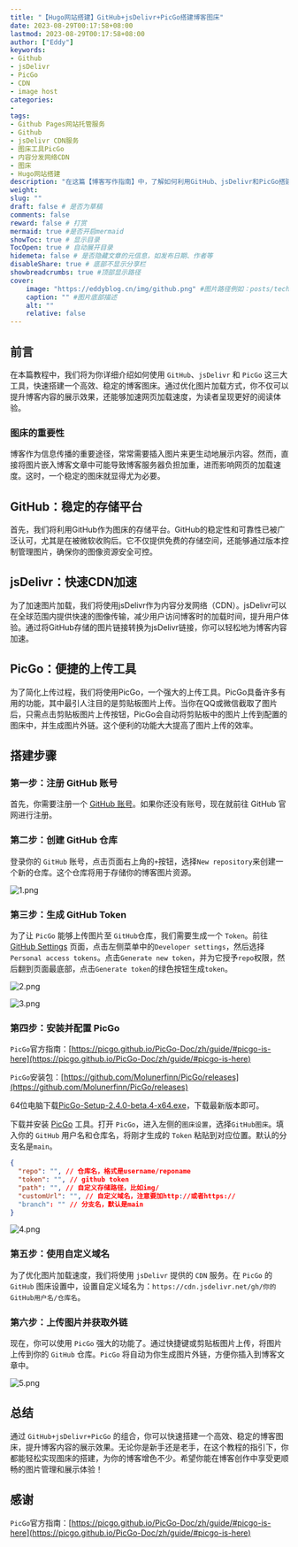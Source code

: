 ```yaml
---
title: "【Hugo网站搭建】GitHub+jsDelivr+PicGo搭建博客图床"
date: 2023-08-29T00:17:58+08:00
lastmod: 2023-08-29T00:17:58+08:00
author: ["Eddy"]
keywords: 
- Github
- jsDelivr
- PicGo
- CDN
- image host
categories: 
- 
tags: 
- Github Pages网站托管服务
- Github
- jsDelivr CDN服务
- 图床工具PicGo
- 内容分发网络CDN
- 图床
- Hugo网站搭建
description: "在这篇【博客写作指南】中，了解如何利用GitHub、jsDelivr和PicGo搭建博客图床，为你的博客添加稳定的图片存储和快速的CDN加速服务。跟随详细步骤，轻松创建自己的图床，为博客内容增添视觉魅力。"
weight: 
slug: ""
draft: false # 是否为草稿
comments: false
reward: false # 打赏
mermaid: true #是否开启mermaid
showToc: true # 显示目录
TocOpen: true # 自动展开目录
hidemeta: false # 是否隐藏文章的元信息，如发布日期、作者等
disableShare: true # 底部不显示分享栏
showbreadcrumbs: true #顶部显示路径
cover:
    image: "https://eddyblog.cn/img/github.png" #图片路径例如：posts/tech/123/123.png
    caption: "" #图片底部描述
    alt: ""
    relative: false
---
```


## 前言

在本篇教程中，我们将为你详细介绍如何使用 `GitHub`、`jsDelivr` 和 `PicGo` 这三大工具，快速搭建一个高效、稳定的博客图床。通过优化图片加载方式，你不仅可以提升博客内容的展示效果，还能够加速网页加载速度，为读者呈现更好的阅读体验。

### 图床的重要性

博客作为信息传播的重要途径，常常需要插入图片来更生动地展示内容。然而，直接将图片嵌入博客文章中可能导致博客服务器负担加重，进而影响网页的加载速度。这时，一个稳定的图床就显得尤为必要。

## GitHub：稳定的存储平台

首先，我们将利用GitHub作为图床的存储平台。GitHub的稳定性和可靠性已被广泛认可，尤其是在被微软收购后。它不仅提供免费的存储空间，还能够通过版本控制管理图片，确保你的图像资源安全可控。

## jsDelivr：快速CDN加速

为了加速图片加载，我们将使用jsDelivr作为内容分发网络（CDN）。jsDelivr可以在全球范围内提供快速的图像传输，减少用户访问博客时的加载时间，提升用户体验。通过将GitHub存储的图片链接转换为jsDelivr链接，你可以轻松地为博客内容加速。

## PicGo：便捷的上传工具

为了简化上传过程，我们将使用PicGo，一个强大的上传工具。PicGo具备许多有用的功能，其中最引人注目的是剪贴板图片上传。当你在QQ或微信截取了图片后，只需点击剪贴板图片上传按钮，PicGo会自动将剪贴板中的图片上传到配置的图床中，并生成图片外链。这个便利的功能大大提高了图片上传的效率。

## 搭建步骤

### 第一步：注册 GitHub 账号

首先，你需要注册一个 [GitHub 账号](https://github.com/)。如果你还没有账号，现在就前往 GitHub 官网进行注册。

### 第二步：创建 GitHub 仓库

登录你的 `GitHub` 账号，点击页面右上角的`+`按钮，选择`New repository`来创建一个新的仓库。这个仓库将用于存储你的博客图片资源。

![1.png](https://testingcf.jsdelivr.net/gh/EddyCliff/ChartBed/GitHub_jsDelivr_PicGo/1.png)

### 第三步：生成 GitHub Token

为了让 `PicGo` 能够上传图片至 `GitHub`仓库，我们需要生成一个 `Token`。前往 [GitHub Settings](https://github.com/settings/profile) 页面，点击左侧菜单中的`Developer settings`，然后选择`Personal access tokens`。点击`Generate new token`，并为它授予`repo`权限，然后翻到页面最底部，点击`Generate token`的绿色按钮生成`token`。

![2.png](https://testingcf.jsdelivr.net/gh/EddyCliff/ChartBed/GitHub_jsDelivr_PicGo/2.png)

![3.png](https://testingcf.jsdelivr.net/gh/EddyCliff/ChartBed/GitHub_jsDelivr_PicGo/3.png)
### 第四步：安装并配置 PicGo

`PicGo`官方指南：[https://picgo.github.io/PicGo-Doc/zh/guide/#picgo-is-here](https://picgo.github.io/PicGo-Doc/zh/guide/#picgo-is-here)

`PicGo`安装包：[https://github.com/Molunerfinn/PicGo/releases](https://github.com/Molunerfinn/PicGo/releases)

64位电脑下载[PicGo-Setup-2.4.0-beta.4-x64.exe](https://picgo-release.molunerfinn.com/2.4.0-beta.4/PicGo-Setup-2.4.0-beta.4-x64.exe)，下载最新版本即可。

下载并安装 [PicGo](https://github.com/Molunerfinn/PicGo/releases) 工具。打开 `PicGo`，进入左侧的`图床设置`，选择`GitHub图床`。填入你的 `GitHub` 用户名和仓库名，将刚才生成的 `Token` 粘贴到对应位置。默认的分支名是`main`。

```JSON
{
  "repo": "", // 仓库名，格式是username/reponame
  "token": "", // github token
  "path": "", // 自定义存储路径，比如img/
  "customUrl": "", // 自定义域名，注意要加http://或者https://
  "branch": "" // 分支名，默认是main
}
```

![4.png](https://testingcf.jsdelivr.net/gh/EddyCliff/ChartBed/GitHub_jsDelivr_PicGo/4.png)
### 第五步：使用自定义域名

为了优化图片加载速度，我们将使用 `jsDelivr` 提供的 `CDN` 服务。在 `PicGo` 的 `GitHub` 图床设置中，设置自定义域名为：`https://cdn.jsdelivr.net/gh/你的GitHub用户名/仓库名`。

### 第六步：上传图片并获取外链

现在，你可以使用 `PicGo` 强大的功能了。通过快捷键或剪贴板图片上传，将图片上传到你的 `GitHub` 仓库。`PicGo` 将自动为你生成图片外链，方便你插入到博客文章中。

![5.png](https://testingcf.jsdelivr.net/gh/EddyCliff/ChartBed/GitHub_jsDelivr_PicGo/5.png)

## 总结

通过 `GitHub+jsDelivr+PicGo` 的组合，你可以快速搭建一个高效、稳定的博客图床，提升博客内容的展示效果。无论你是新手还是老手，在这个教程的指引下，你都能轻松实现图床的搭建，为你的博客增色不少。希望你能在博客创作中享受更顺畅的图片管理和展示体验！



## 感谢

`PicGo`官方指南：[https://picgo.github.io/PicGo-Doc/zh/guide/#picgo-is-here](https://picgo.github.io/PicGo-Doc/zh/guide/#picgo-is-here)

